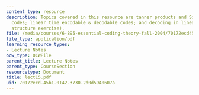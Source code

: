 ```yaml
---
content_type: resource
description: Topics covered in this resource are tanner products and Sipser-Spielman
  codes; linear time encodable & decodable codes; and decoding in linear time (data
  structure exercise).
file: /media/courses/6-895-essential-coding-theory-fall-2004/70172ecd45b1014237302d0d5940607a_lect15.pdf
file_type: application/pdf
learning_resource_types:
- Lecture Notes
ocw_type: OCWFile
parent_title: Lecture Notes
parent_type: CourseSection
resourcetype: Document
title: lect15.pdf
uid: 70172ecd-45b1-0142-3730-2d0d5940607a
---
```

